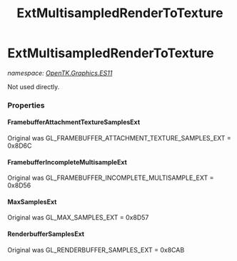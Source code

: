 ﻿---
title: ExtMultisampledRenderToTexture
---

# ExtMultisampledRenderToTexture
_namespace: [OpenTK.Graphics.ES11](N-OpenTK.Graphics.ES11.html)_

Not used directly.



### Properties

#### FramebufferAttachmentTextureSamplesExt
Original was GL_FRAMEBUFFER_ATTACHMENT_TEXTURE_SAMPLES_EXT = 0x8D6C
#### FramebufferIncompleteMultisampleExt
Original was GL_FRAMEBUFFER_INCOMPLETE_MULTISAMPLE_EXT = 0x8D56
#### MaxSamplesExt
Original was GL_MAX_SAMPLES_EXT = 0x8D57
#### RenderbufferSamplesExt
Original was GL_RENDERBUFFER_SAMPLES_EXT = 0x8CAB

